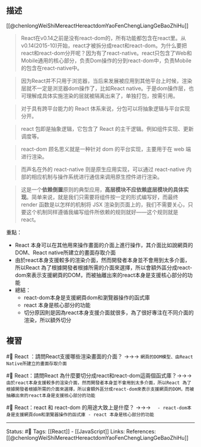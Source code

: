 ## 描述
[[@chenlongWeiShiMereactHereactdomYaoFenChengLiangGeBaoZhiHu]]
> React在v0.14之前是没有react-dom的，所有功能都包含在react里。从v0.14(2015-10)开始，react才被拆分成react和react-dom。为什么要把react和react-dom分开呢？因为有了react-native。react只包含了Web和Mobile通用的核心部分，负责Dom操作的分到react-dom中，负责Mobile的包含在react-native中。


> 因为React并不只用于浏览器，当后来发展被应用到其他平台上时候，渲染层就不一定是浏览器dom操作了，比如React native。于是dom操作层，也可理解成具体实施渲染的层就被隔离出来了，单独打包，按需引用。


> 对于具有跨平台能力的 React 体系来说，分包可以将抽象逻辑与平台实现分开。

> react 包即是抽象逻辑，它包含了 React 的主干逻辑。例如组件实现、更新调度等。

> react-dom 顾名思义就是一种针对 dom 的平台实现，主要用于在 web 端进行渲染。

> 而声名在外的 react-native 则是原生应用实现，可以通过 react-native 内部的相应机制与操作系统进行通信来调用原生控件进行渲染。

> 这是一个**依赖倒置**原则的典型应用，**高层模块不应依赖底层模块的具体实现**。简单来说，就是我们只需要将组件按一定的形式编写好，而最终 render 函数是以怎样的机制将 JSX 渲染到页面上的，我们不需要关心，只要这个机制同样遵循我编写组件所依赖的规则就好——这个规则就是 react。


重點：
- React 本身可以在其他用來操作畫面的介面上進行操作，其介面比如說網頁的DOM、React native所建立的畫面存取介面
- 由於react本身支援較多的渲染介面，然而開發者本身並不會用到太多介面，所以React 為了根據開發者根據所需的介面來選擇，所以會額外區分成react-dom來表示支援網頁的DOM，而被抽離出來的react本身是支援核心部分的功能
- 總結：
	- react-dom本身是支援網頁dom和瀏覽器操作的函式庫
	- react 本身是核心部分的功能
	- 切分原因則是因為react本身支援介面就很多，為了很好專注在不同介面的渲染，所以額外切分


## 複習
#🧠 React ：請問React支援哪些渲染畫面的介面？ ->->-> `網頁的DOM模型、由React Native所建立的畫面存取介面`
<!--SR:!2023-05-29,182,250-->

#🧠 React：請問React 為什麼要切分成react和react-dom這兩個函式庫？->->-> `由於react本身支援較多的渲染介面，然而開發者本身並不會用到太多介面，所以React 為了根據開發者根據所需的介面來選擇，所以會額外區分成react-dom來表示支援網頁的DOM，而被抽離出來的react本身是支援核心部分的功能`
<!--SR:!2023-04-01,143,250-->


#🧠 React：react 和 react-dom 的用途大致上是什麼？ ->->-> `	- react-dom本身是支援網頁dom和瀏覽器操作的函式庫 - react 本身是核心部分的功能`
<!--SR:!2022-11-30,72,250-->

---
Status: #🌱 
Tags:
[[React]] - [[JavaScript]]
Links:
References:
[[@chenlongWeiShiMereactHereactdomYaoFenChengLiangGeBaoZhiHu]]